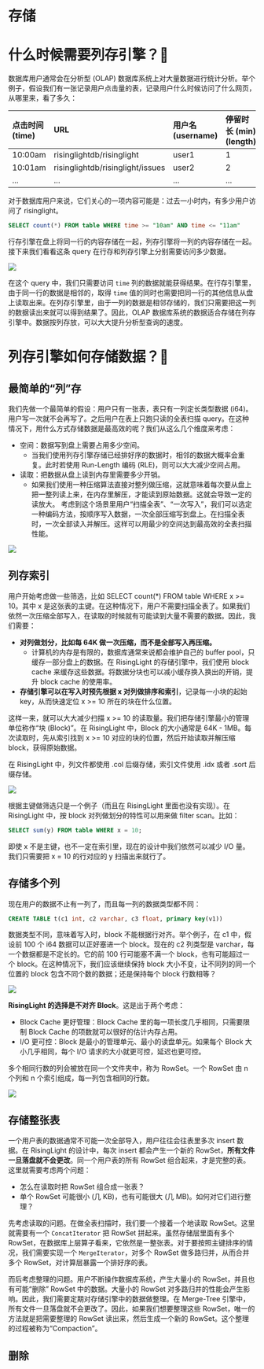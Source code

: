 # 存储
# 什么时候需要列存引擎？🤔

数据库用户通常会在分析型 (OLAP) 数据库系统上对大量数据进行统计分析。举个例子，假设我们有一张记录用户点击量的表，记录用户什么时候访问了什么网页，从哪里来，看了多久：

| 点击时间 (time) | URL | 用户名 (username) | 停留时长 (min) (length) | 来源 (referrer) |
|:--|:--|:--|:--|:--|
| 10:00am | risinglightdb/risinglight | user1 | 1 | github.com |
| 10:01am | risinglightdb/risinglight/issues | user2 | 2 | github.com/risinglightdb |
| ... | ... | ... | ... | ... |

对于数据库用户来说，它们关心的一项内容可能是：过去一小时内，有多少用户访问了 risinglight。

```sql
SELECT count(*) FROM table WHERE time >= "10am" AND time <= "11am"
```

行存引擎在盘上将同一行的内容存储在一起，列存引擎将一列的内容存储在一起。接下来我们看看这条 query 在行存和列存引擎上分别需要访问多少数据。

![](img/03-storage/1-1.svg)

在这个 query 中，我们只需要访问 `time` 列的数据就能获得结果。在行存引擎里，由于同一行的数据是相邻的，取得 `time` 值的同时也需要把同一行的其他信息从盘上读取出来。在列存引擎里，由于一列的数据是相邻存储的，我们只需要把这一列的数据读出来就可以得到结果了。因此，OLAP 数据库系统的数据适合存储在列存引擎中。数据按列存放，可以大大提升分析型查询的速度。

# 列存引擎如何存储数据？💾

## 最简单的“列”存

我们先做一个最简单的假设：用户只有一张表，表只有一列定长类型数据 (i64)。用户写一次就不会再写了。之后用户在表上只跑只读的全表扫描 query。在这种情况下，用什么方式存储数据是最高效的呢？我们从这么几个维度来考虑：
- 空间：数据写到盘上需要占用多少空间。
  - 当我们使用列存引擎存储已经排好序的数据时，相邻的数据大概率会重复。此时若使用 Run-Length 编码 (RLE)，则可以大大减少空间占用。
- 读取：把数据从盘上读到内存里需要多少开销。
  - 如果我们使用一种压缩算法直接对整列做压缩，这就意味着每次要从盘上把一整列读上来，在内存里解压，才能读到原始数据。这就会导致一定的读放大。
考虑到这个场景里用户“扫描全表”、“一次写入”，我们可以选定一种编码方法，按顺序写入数据，一次全部压缩写到盘上。在扫描全表时，一次全部读入并解压。这样可以用最少的空间达到最高效的全表扫描性能。

![](img/03-storage/1-2.svg)

## 列存索引

用户开始考虑做一些筛选，比如 SELECT count(*) FROM table WHERE x >= 10。其中 x 是这张表的主键。在这种情况下，用户不需要扫描全表了。如果我们依然一次压缩全部写入，在读取的时候就有可能读到大量不需要的数据。因此，我们需要：

- **对列做划分，比如每 64K 做一次压缩，而不是全部写入再压缩。**
  - 计算机的内存是有限的，数据库通常来说都会维护自己的 buffer pool，只缓存一部分盘上的数据。在 RisingLight 的存储引擎中，我们使用 block cache 来缓存这些数据。将数据分块也可以减小缓存换入换出的开销，提升 block cache 的使用率。
- **存储引擎可以在写入时预先根据 x 对列做排序和索引**，记录每一小块的起始 key，从而快速定位 x >= 10 所在的块在什么位置。

这样一来，就可以大大减少扫描 x >= 10 的读取量。我们把存储引擎最小的管理单位称作“块 (Block)”。在 RisingLight 中，Block 的大小通常是 64K - 1MB。每次读取时，先从索引找到 x >= 10 对应的块的位置，然后开始读取并解压缩 block，获得原始数据。

在 RisingLight 中，列文件都使用 .col 后缀存储，索引文件使用 .idx 或者 .sort 后缀存储。

![](img/03-storage/1-3.svg)

根据主键做筛选只是一个例子（而且在 RisingLight 里面也没有实现）。在 RisingLight 中，按 block 对列做划分的特性可以用来做 filter scan。比如：

```sql
SELECT sum(y) FROM table WHERE x = 10;
```

即使 x 不是主键，也不一定在索引里，现在的设计中我们依然可以减少 I/O 量。我们只需要把 x = 10 的行对应的 y 扫描出来就行了。

## 存储多个列

现在用户的数据不止有一列了，而且每一列的数据类型都不同：

```sql
CREATE TABLE t(c1 int, c2 varchar, c3 float, primary key(v1))
```

数据类型不同，意味着写入时，block 不能根据行对齐。举个例子，在 c1 中，假设前 100 个 i64 数据可以正好塞进一个 block。现在的 c2 列类型是 varchar，每一个数据都是不定长的。它的前 100 行可能塞不满一个 block，也有可能超过一个 block。在这种情况下，我们应该继续保持 block 大小不变，让不同列的同一个位置的 block 包含不同个数的数据；还是保持每个 block 行数相等？

![](img/03-storage/1-4.svg)

**RisingLight 的选择是不对齐 Block**。这是出于两个考虑：
- Block Cache 更好管理：Block Cache 里的每一项长度几乎相同，只需要限制 Block Cache 的项数就可以很好的估计内存占用。
- I/O 更可控：Block 是最小的管理单元、最小的读盘单元。如果每个 Block 大小几乎相同，每个 I/O 请求的大小就更可控，延迟也更可控。

多个相同行数的列会被放在同一个文件夹中，称为 RowSet。一个 RowSet 由 n 个列和 n 个索引组成，每一列包含相同的行数。

![](img/03-storage/1-5.svg)

## 存储整张表

一个用户表的数据通常不可能一次全部导入，用户往往会往表里多次 insert 数据。在 RisingLight 的设计中，每次 insert 都会产生一个新的 RowSet，**所有文件一旦落盘就不会更改**。同一个用户表的所有 RowSet 组合起来，才是完整的表。这里就需要考虑两个问题：

* 怎么在读取时把 RowSet 组合成一张表？
* 单个 RowSet 可能很小 (几 KB)，也有可能很大 (几 MB)。如何对它们进行整理？

先考虑读取的问题。在做全表扫描时，我们要一个接着一个地读取 RowSet。这里就需要有一个 `ConcatIterator` 把 RowSet 拼起来。虽然存储层里面有多个 RowSet，在数据库上层算子看来，它依然是一整张表。对于要按照主键排序的情况，我们需要实现一个 `MergeIterator`，对多个 RowSet 做多路归并，从而合并多个 RowSet，对计算层暴露一个排好序的表。

而后考虑整理的问题。用户不断操作数据库系统，产生大量小的 RowSet，并且也有可能“删除” RowSet 中的数据。大量小的 RowSet 对多路归并的性能会产生影响。因此，我们需要定期对存储引擎中的数据做整理。在 Merge-Tree 引擎中，所有文件一旦落盘就不会更改了。因此，如果我们想要整理这些 RowSet，唯一的方法就是把需要整理的 RowSet 读出来，然后生成一个新的 RowSet。这个整理的过程被称为“Compaction”。

## 删除
